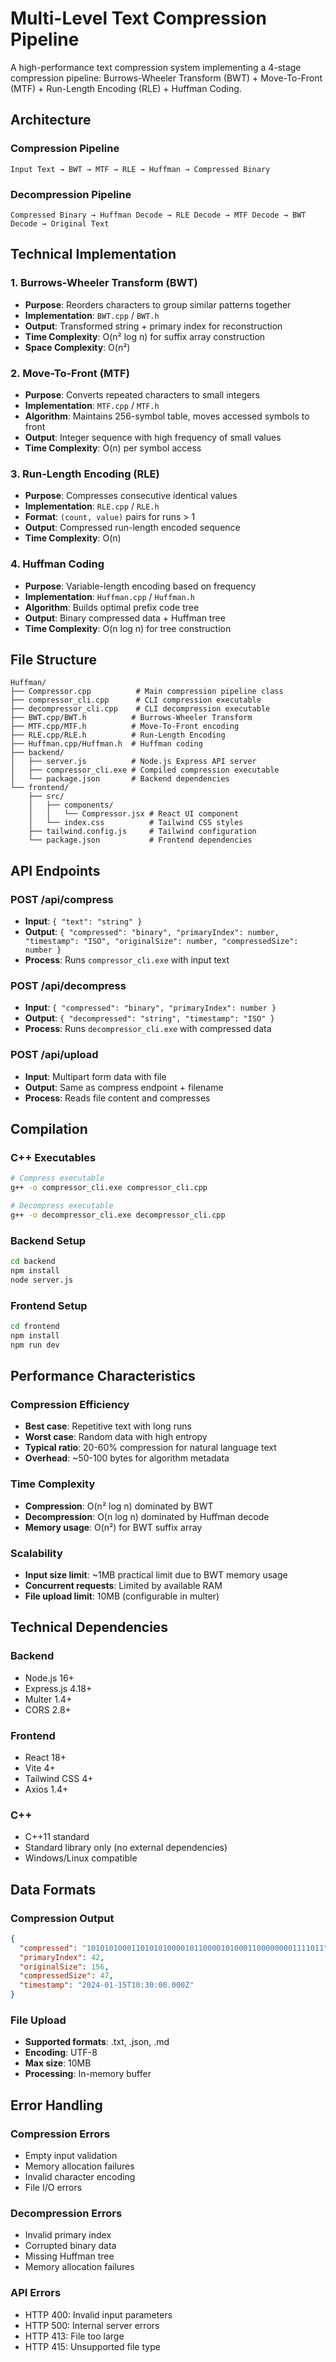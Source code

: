 # Multi-Level Text Compression Pipeline

A high-performance text compression system implementing a 4-stage compression pipeline: Burrows-Wheeler Transform (BWT) + Move-To-Front (MTF) + Run-Length Encoding (RLE) + Huffman Coding.

## Architecture

### Compression Pipeline
```
Input Text → BWT → MTF → RLE → Huffman → Compressed Binary
```

### Decompression Pipeline
```
Compressed Binary → Huffman Decode → RLE Decode → MTF Decode → BWT Decode → Original Text
```

## Technical Implementation

### 1. Burrows-Wheeler Transform (BWT)
- **Purpose**: Reorders characters to group similar patterns together
- **Implementation**: `BWT.cpp` / `BWT.h`
- **Output**: Transformed string + primary index for reconstruction
- **Time Complexity**: O(n² log n) for suffix array construction
- **Space Complexity**: O(n²)

### 2. Move-To-Front (MTF)
- **Purpose**: Converts repeated characters to small integers
- **Implementation**: `MTF.cpp` / `MTF.h`
- **Algorithm**: Maintains 256-symbol table, moves accessed symbols to front
- **Output**: Integer sequence with high frequency of small values
- **Time Complexity**: O(n) per symbol access

### 3. Run-Length Encoding (RLE)
- **Purpose**: Compresses consecutive identical values
- **Implementation**: `RLE.cpp` / `RLE.h`
- **Format**: `(count, value)` pairs for runs > 1
- **Output**: Compressed run-length encoded sequence
- **Time Complexity**: O(n)

### 4. Huffman Coding
- **Purpose**: Variable-length encoding based on frequency
- **Implementation**: `Huffman.cpp` / `Huffman.h`
- **Algorithm**: Builds optimal prefix code tree
- **Output**: Binary compressed data + Huffman tree
- **Time Complexity**: O(n log n) for tree construction

## File Structure

```
Huffman/
├── Compressor.cpp          # Main compression pipeline class
├── compressor_cli.cpp      # CLI compression executable
├── decompressor_cli.cpp    # CLI decompression executable
├── BWT.cpp/BWT.h          # Burrows-Wheeler Transform
├── MTF.cpp/MTF.h          # Move-To-Front encoding
├── RLE.cpp/RLE.h          # Run-Length Encoding
├── Huffman.cpp/Huffman.h  # Huffman coding
├── backend/
│   ├── server.js          # Node.js Express API server
│   ├── compressor_cli.exe # Compiled compression executable
│   └── package.json       # Backend dependencies
└── frontend/
    ├── src/
    │   ├── components/
    │   │   └── Compressor.jsx # React UI component
    │   └── index.css          # Tailwind CSS styles
    ├── tailwind.config.js     # Tailwind configuration
    └── package.json           # Frontend dependencies
```

## API Endpoints

### POST /api/compress
- **Input**: `{ "text": "string" }`
- **Output**: `{ "compressed": "binary", "primaryIndex": number, "timestamp": "ISO", "originalSize": number, "compressedSize": number }`
- **Process**: Runs `compressor_cli.exe` with input text

### POST /api/decompress
- **Input**: `{ "compressed": "binary", "primaryIndex": number }`
- **Output**: `{ "decompressed": "string", "timestamp": "ISO" }`
- **Process**: Runs `decompressor_cli.exe` with compressed data

### POST /api/upload
- **Input**: Multipart form data with file
- **Output**: Same as compress endpoint + filename
- **Process**: Reads file content and compresses

## Compilation

### C++ Executables
```bash
# Compress executable
g++ -o compressor_cli.exe compressor_cli.cpp

# Decompress executable  
g++ -o decompressor_cli.exe decompressor_cli.cpp
```

### Backend Setup
```bash
cd backend
npm install
node server.js
```

### Frontend Setup
```bash
cd frontend
npm install
npm run dev
```

## Performance Characteristics

### Compression Efficiency
- **Best case**: Repetitive text with long runs
- **Worst case**: Random data with high entropy
- **Typical ratio**: 20-60% compression for natural language text
- **Overhead**: ~50-100 bytes for algorithm metadata

### Time Complexity
- **Compression**: O(n² log n) dominated by BWT
- **Decompression**: O(n log n) dominated by Huffman decode
- **Memory usage**: O(n²) for BWT suffix array

### Scalability
- **Input size limit**: ~1MB practical limit due to BWT memory usage
- **Concurrent requests**: Limited by available RAM
- **File upload limit**: 10MB (configurable in multer)

## Technical Dependencies

### Backend
- Node.js 16+
- Express.js 4.18+
- Multer 1.4+
- CORS 2.8+

### Frontend
- React 18+
- Vite 4+
- Tailwind CSS 4+
- Axios 1.4+

### C++
- C++11 standard
- Standard library only (no external dependencies)
- Windows/Linux compatible

## Data Formats

### Compression Output
```json
{
  "compressed": "10101010001101010100001011000010100011000000001111011",
  "primaryIndex": 42,
  "originalSize": 156,
  "compressedSize": 47,
  "timestamp": "2024-01-15T10:30:00.000Z"
}
```

### File Upload
- **Supported formats**: .txt, .json, .md
- **Encoding**: UTF-8
- **Max size**: 10MB
- **Processing**: In-memory buffer

## Error Handling

### Compression Errors
- Empty input validation
- Memory allocation failures
- Invalid character encoding
- File I/O errors

### Decompression Errors
- Invalid primary index
- Corrupted binary data
- Missing Huffman tree
- Memory allocation failures

### API Errors
- HTTP 400: Invalid input parameters
- HTTP 500: Internal server errors
- HTTP 413: File too large
- HTTP 415: Unsupported file type
